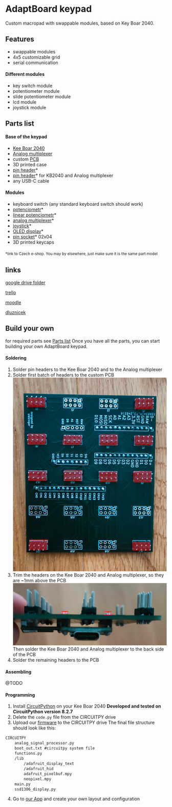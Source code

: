 # AdaptBoard keypad

Custom macropad with swappable modules, based on Key Boar 2040.

## Features

- swappable modules
- 4x5 customizable grid
- serial communication

#### Different modules
- key switch module
- potentiometer module
- slide potentiometer module
- lcd module
- joystick module


## Parts list

#### Base of the keypad
- [Kee Boar 2040](https://www.adafruit.com/product/5302)
- [Analog multiplexer](https://www.laskakit.cz/analogovy-multiplexer-16-kanalu-cd74hc4067/)
- custom [PCB](./pcb/)
- 3D printed case
- [pin header](https://www.laskakit.cz/dupont-2x40pin-2-54-mm-pinovy-pas/)*
- [pin header](https://www.laskakit.cz/dupont-40pin-2-54-mm-pinovy-pas/)* for KB2040 and Analog multiplexer
- any USB-C cable

#### Modules
- keyboard switch (any standard keyboard switch should work)
- [potenciometr](https://www.laskakit.cz/psotenciometr-posuvny-10kohm--modul/)*
- [linear potenciometr](https://www.laskakit.cz/potenciometr-rk097n-3-10k-linearni-10k--/)*
- [analog multiplexer](https://www.laskakit.cz/analogovy-multiplexer-16-kanalu-cd74hc4067/)*
- [joystick](https://www.laskakit.cz/joystick-2d-modul/)*
- [OLED display](https://www.laskakit.cz/oled-displej-modry-128x32-0-91--i2c/?gad_source=1&gclid=Cj0KCQiA84CvBhCaARIsAMkAvkJ4arz2CuIuH9ewTWeozkwsCQH9d-Wme8BHi-cLq8MTYEL1yehATqgaArHrEALw_wcB)*
- [pin socket](https://www.laskakit.cz/dupont-2x20pin-2-54-mm-pinovy-pas--samice/)* 02x04
- 3D printed keycaps

<sub>*link to Czech e-shop. You may by elsewhere, just make sure it is the same part model<sub>

## links

[google drive folder](https://drive.google.com/drive/folders/1B5WahlfOYsu4JCbVDwWN0F7cVlUAn-8o)

[trello](https://trello.com/invite/b/YwTRiuGs/ATTI8b8fdaafa9fa064b24e5904e67b1d3ba91FE0345/studentsk-projekt)

[moodle](https://moodle.ssps.cz/course/view.php?id=1443#section-1)

[dluznicek](https://settleup.app/group/-NeHTvoZh2r6y7cITKMY/join)


## Build your own

for required parts see [Parts list](#parts-list)
Once you have all the parts, you can start building your own AdaptBoard keypad.

#### Soldering

1. Solder pin headers to the Kee Boar 2040 and to the Analog multiplexer
2. Solder first batch of headers to the custom PCB
![soldering_step_1](./documentation//images/soldering_step_1.jpg)
3. Trim the headers on the Kee Boar 2040 and Analog multiplexer, so they are ~1mm above the PCB
![soldering_step_3](./documentation//images/soldering_step_3.jpg)
Then solder the Kee Boar 2040 and Analog multiplexer to the back side of the PCB
4. Solder the remaining headers to the PCB

#### Assembling

@TODO

#### Programming
1. Install [CircuitPython](https://learn.adafruit.com/adafruit-kb2040/circuitpython) on your Kee Boar 2040 __Developed and tested on CircuitPython version 8.2.7__
2. Delete the `code.py` file from the CIRCUITPY drive
3. Upload our [firmware](./firmware/) to the CIRCUITPY drive
The final file structure should look like this:
```plaintext
CIRCUITPY
    analog_signal_processor.py
    boot_out.txt #circuitpy system file
    functions.py
    /lib
        /adafruit_display_text
        /adafruit_hid
        adafruit_pixelbuf.mpy
        neopixel.mpy
    main.py
    ssd1306_display.py
```
4. Go to [our App](lukasovaCoolAplikace) and create your own layout and configuration